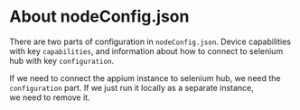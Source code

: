 # About nodeConfig.json

There are two parts of configuration in `nodeConfig.json`.
Device capabilities with key `capabilities`, and 
information about how to connect to selenium hub
with key `configuration`. 

If we need to connect the appium instance to selenium hub, 
we need the `configuration` part.
If we just run it locally as a separate instance,  
we need to remove it.
